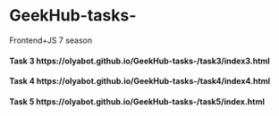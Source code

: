 # GeekHub-tasks-
Frontend+JS 7 season

<h4> Task 3 https://olyabot.github.io/GeekHub-tasks-/task3/index3.html
<h4> Task 4 https://olyabot.github.io/GeekHub-tasks-/task4/index4.html
<h4> Task 5 https://olyabot.github.io/GeekHub-tasks-/task5/index.html
